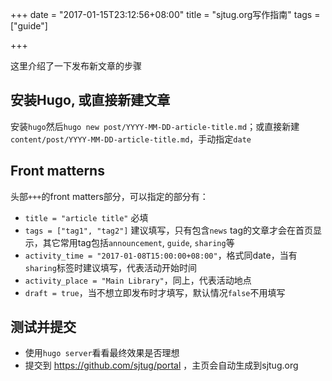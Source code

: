 +++
date = "2017-01-15T23:12:56+08:00"
title = "sjtug.org写作指南"
tags = ["guide"]

+++

这里介绍了一下发布新文章的步骤

## 安装Hugo, 或直接新建文章
安装`hugo`然后`hugo new post/YYYY-MM-DD-article-title.md`；或直接新建`content/post/YYYY-MM-DD-article-title.md`，手动指定`date`

## Front matterns
头部`+++`的front matters部分，可以指定的部分有：

- `title = "article title"` 必填
- `tags = ["tag1", "tag2"]` 建议填写，只有包含`news` tag的文章才会在首页显示，其它常用tag包括`announcement`, `guide`, `sharing`等
- `activity_time = "2017-01-08T15:00:00+08:00"`，格式同date，当有`sharing`标签时建议填写，代表活动开始时间
- `activity_place = "Main Library"`，同上，代表活动地点
- `draft = true`，当不想立即发布时才填写，默认情况`false`不用填写

## 测试并提交
- 使用`hugo server`看看最终效果是否理想
- 提交到 https://github.com/sjtug/portal ，主页会自动生成到sjtug.org

